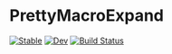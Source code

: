 # PrettyMacroExpand

[![Stable](https://img.shields.io/badge/docs-stable-blue.svg)](https://jkrumbiegel.github.io/PrettyMacroExpand.jl/stable)
[![Dev](https://img.shields.io/badge/docs-dev-blue.svg)](https://jkrumbiegel.github.io/PrettyMacroExpand.jl/dev)
[![Build Status](https://github.com/jkrumbiegel/PrettyMacroExpand.jl/workflows/CI/badge.svg)](https://github.com/jkrumbiegel/PrettyMacroExpand.jl/actions)
